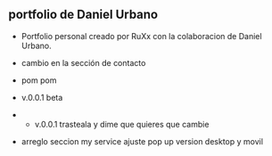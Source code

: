 ## portfolio de Daniel Urbano

- Portfolio personal creado por RuXx con la colaboracion de Daniel Urbano.

- cambio en la sección de contacto
- pom pom
- v.0.0.1 beta
- - v.0.0.1 trasteala y dime que quieres que cambie
- arreglo seccion my service ajuste pop up version desktop y movil